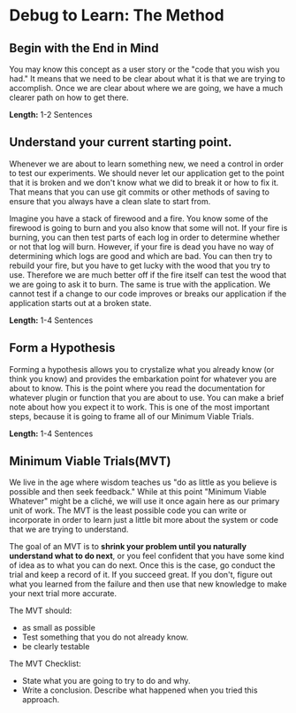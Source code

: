 # Debug to Learn: The Method

## Begin with the End in Mind

You may know this concept as a user story or the "code that you wish you had."  It means that we need to be clear about what it is that we are trying to accomplish.  Once we are clear about where we are going, we have a much clearer path on how to get there.  

**Length:** 1-2 Sentences

## Understand your current starting point.

Whenever we are about to learn something new, we need a control in order to test our experiments.  We should never let our application get to the point that it is broken and we don't know what we did to break it or how to fix it.  That means that you can use git commits or other methods of saving to ensure that you always have a clean slate to start from.  

Imagine you have a stack of firewood and a fire.  You know some of the firewood is going to burn and you also know that some will not.  If your fire is burning, you can then test parts of each log in order to determine whether or not that log will burn.  However, if your fire is dead you have no way of determining which logs are good and which are bad.  You can then try to rebuild your fire, but you have to get lucky with the wood that you try to use.  Therefore we are much better off if the fire itself can test the wood that we are going to ask it to burn.  The same is true with the application.  We cannot test if a change to our code improves or breaks our application if the application starts out at a broken state.

**Length:** 1-4 Sentences

## Form a Hypothesis

Forming a hypothesis allows you to crystalize what you already know (or think you know) and provides the embarkation point for whatever you are about to know.  This is the point where you read the documentation for whatever plugin or function that you are about to use.  You can make a brief note about how you expect it to work.  This is one of the most important steps, because it is going to frame all of our Minimum Viable Trials.


**Length:** 1-4 Sentences

## Minimum Viable Trials(MVT)

We live in the age where wisdom teaches us "do as little as you believe is possible and then seek feedback."  While at this point "Minimum Viable Whatever" might be a cliché, we will use it once again here as our primary unit of work.  The MVT is the least possible code you can write or incorporate in order to learn just a little bit more about the system or code that we are trying to understand.  


The goal of an MVT is to **shrink your problem until you naturally understand what to do next**, or you feel confident that you have some kind of idea as to what you can do next.  Once this is the case, go conduct the trial and keep a record of it.  If you succeed great.  If you don't, figure out what you learned from the failure and then use that new knowledge to make your next trial more accurate.

The MVT should:

  *  as small as possible
  *  Test something that you do not already know.
  *	 be clearly testable

The MVT Checklist:

* State what you are going to try to do and why.
* Write a conclusion.  Describe what happened when you tried this approach.